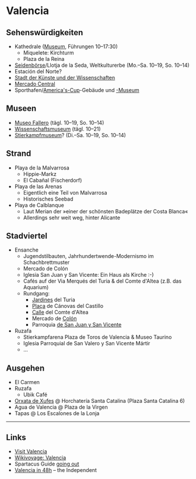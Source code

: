 ﻿Valencia
========

## Sehenswürdigkeiten
* Kathedrale ([Museum](www.museocatedralvalencia.com), Führungen 10–17:30)
  * Miquelete: Kirchturm
  * Plaza de la Reina
* [Seidenbörse](www.museosymonumentosvalencia.com)/Llotja de la Seda, Weltkulturerbe (Mo.–Sa. 10–19, So. 10–14)
* Estación del Norte?
* [Stadt der Künste und der Wissenschaften](http://www.cac.es/)
* [Mercado Central](http://www.mercadocentralvalencia.es/)
* Sporthafen/[America's-Cup](http://www.valencia-cityguide.com/tourist-attractions/monuments/port-americas-cup.html)-Gebäude und [-Museum](http://www.valenciavalencia.com/sights-guide/museums-listings/americascup.htm)

## Museen
* [Museo Fallero](www.fallas.com) (tägl. 10–19, So. 10–14)
* [Wissenschaftsmuseum](www.cac.es) (tägl. 10–21)
* [Stierkampfmuseum](www.museotaurinovalencia.es)? (Di.–Sa. 10–19, So. 10–14)

## Strand
* Playa de la Malvarrosa
  * Hippie-Markz
  * El Cabañal (Fischerdorf)
* Playa de las Arenas
  * Eigentlich eine Teil von Malvarrosa
  * Historisches Seebad
* Playa de Calblanque
  * Laut Merian der »einer der schönsten Badeplätze der Costa Blanca«
  * Allerdings sehr weit weg, hinter Alicante

## Stadviertel
* Ensanche
  * Jugendstilbauten, Jahrhundertwende-Modernismo im Schachbrettmuster
  * Mercado de Colón
  * Iglesia San Juan y San Vicente: Ein Haus als Kirche :-)
  * Cafés auf der Via Merqués del Turia & del Comte d'Altea (z.B. das Aquarium)
  * Rundgang:
    * [Jardines](https://www.openstreetmap.org/relation/3549092) del Turia
    * [Plaça](https://www.openstreetmap.org/way/19873367) de Cánovas del Castillo
    * [Calle](https://www.openstreetmap.org/node/4930502124) del Comte d'Altea
    * Mercado de [Colón](https://www.openstreetmap.org/way/10120283)
    * Parroquia [de San Juan y San Vicente](https://www.openstreetmap.org/way/495750409)
* Ruzafa
  * Stierkampfarena Plaza de Toros de Valencia & Museo Taurino
  * Iglesia Parroquial de San Valero y San Vicente Mártir
  * …

## Ausgehen
* El Carmen
* Ruzafa
  * Ubik Café
* [Orxata de Xufes](https://de.wikipedia.org/wiki/Horchata) @ Horchatería Santa Catalina (Plaza Santa Catalina 6)
* Agua de Valencia @ Plaza de la Virgen
* Tapas @ Los Escalones de la Lonja

---

## Links
* [Visit Valencia](https://www.visitvalencia.com/de/planen-sie-ihre-reise-nach-valencia/plane-und-reisefuhrer/reisefuhrer-und-broschuren)
* [Wikivoyage: Valencia](https://de.wikivoyage.org/wiki/Valencia)
* Spartacus Guide [going out](https://spartacus.gayguide.travel/de/goingout/spain/valencia?)
* [Valencia in 48h](https://www.independent.co.uk/travel/48-hours-in/valencia-travel-tips-where-to-go-and-what-to-see-in-48-hours-10090185.html) – the Independent
